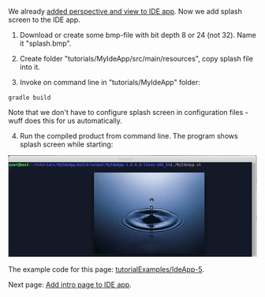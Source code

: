 We already [added perspective and view to IDE app](Add-perspective-and-view-to-IDE-app). Now we add splash screen to the IDE app.

1. Download or create some bmp-file with bit depth 8 or 24 (not 32). Name it "splash.bmp".

2. Create folder "tutorials/MyIdeApp/src/main/resources", copy splash file into it.

3. Invoke on command line in "tutorials/MyIdeApp" folder:

  ```shell
  gradle build
  ```

  Note that we don't have to configure splash screen in configuration files - wuff does this for us automatically.
  
4. Run the compiled product from command line. The program shows splash screen while starting:

  ![IdeApp-6-run-1](images/IdeApp-6-run-1.png "IdeApp-6-run-1")

The example code for this page: [tutorialExamples/IdeApp-5](../tree/master/tutorialExamples/IdeApp-5).

Next page: [Add intro page to IDE app](Add-intro-page-to-IDE-app).